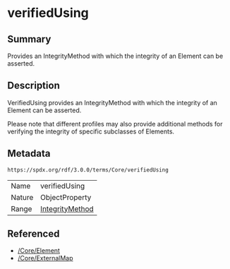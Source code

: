 <!-- Automatically generated by spec-parser v2.3.0 on 2024-07-29T18:25:30.305944+00:00 -->
<!-- SPDX-License-Identifier: Community-Spec-1.0 -->

# verifiedUsing

## Summary

Provides an IntegrityMethod with which the integrity of an Element can be
asserted.


## Description

VerifiedUsing provides an IntegrityMethod with which the integrity of an
Element can be asserted.

Please note that different profiles may also provide additional methods for
verifying the integrity of specific subclasses of Elements.


## Metadata

`https://spdx.org/rdf/3.0.0/terms/Core/verifiedUsing`


| | |
|---|---|
| Name | verifiedUsing |
| Nature | ObjectProperty |
| Range | [IntegrityMethod](../Classes/IntegrityMethod.md) |




## Referenced

- [/Core/Element](../../Core/Classes/Element.md)
- [/Core/ExternalMap](../../Core/Classes/ExternalMap.md)


